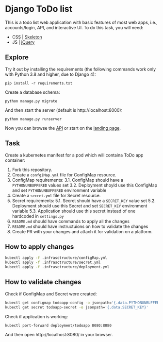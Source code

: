 # Django ToDo list

This is a todo list web application with basic features of most web apps, i.e., accounts/login, API, and interactive UI. To do this task, you will need:

- CSS | [Skeleton](http://getskeleton.com/)
- JS  | [jQuery](https://jquery.com/)

## Explore

Try it out by installing the requirements (the following commands work only with Python 3.8 and higher, due to Django 4):

```
pip install -r requirements.txt
```

Create a database schema:

```
python manage.py migrate
```

And then start the server (default is http://localhost:8000):

```
python manage.py runserver
```

Now you can browse the [API](http://localhost:8000/api/) or start on the [landing page](http://localhost:8000/).

## Task

Create a kubernetes manifest for a pod which will containa ToDo app container:

1. Fork this repository.
1. Create a `confgiMap.yml` file for ConfigMap resource.
1. ConfigMap requirements:
    3.1. ConfigMap should have a `PYTHONUNBUFFERED` values set
    3.2. Deployment shoyld use this ConfigMap and set `PYTHONUNBUFFERED` environment variable
1. Create a `secret.yml` file for Secret resource.
1. Secret requirements:
5.1. Secret should have a `SECRET_KEY` value set
5.2. Deployment should use this Secret and set `SECRET_KEY` environment variable
5.3. Application should use this secret instead of one hardcoded in `settings.py`
1. `README.md` should have commands to apply all the changes
1. `README.md` should have instructuions on how to validate the changes
1. Create PR with your changes and attach it for validation on a platform.

## How to apply changes

```bash
kubectl apply -f .infrasctructure/configMap.yml
kubectl apply -f .infrasctructure/secret.yml
kubectl apply -f .infrasctructure/deployment.yml
```

## How to validate changes

Check if ConfigMap and Secret were created:

```bash
kubectl get configmap todoapp-config -o jsonpath='{.data.PYTHONUNBUFFERED}'
kubectl get secret todoapp-secret -o jsonpath='{.data.SECRET_KEY}'
```

Check if application is working:

```bash
kubectl port-forward deployment/todoapp 8080:8080
```

And then open http://localhost:8080/ in your browser.


